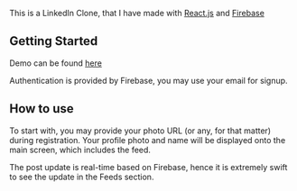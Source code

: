 This is a LinkedIn Clone, that I have made with [React.js](https://reactjs.org) and [Firebase](https://firebase.google.com)

## Getting Started

Demo can be found [here](https://linkedin-clone-f4e25.web.app/)

Authentication is provided by Firebase, you may use your email for signup.

## How to use

To start with, you may provide your photo URL (or any, for that matter) during registration. Your profile photo and name will be displayed onto the main screen, which includes the feed.

The post update is real-time based on Firebase, hence it is extremely swift to see the update in the Feeds section.
